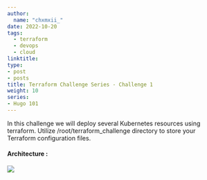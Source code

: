 ```yaml
---
author:
  name: "chxmxii_"
date: 2022-10-20
tags:
  - terraform
  - devops
  - cloud
linktitle: 
type:
- post
- posts
title: Terraform Challenge Series - Challenge 1
weight: 10
series:
- Hugo 101
---
```


In this challenge we will deploy several Kubernetes resources using terraform.
Utilize /root/terraform_challenge directory to store your Terraform configuration files.
#### Architecture : 
![](/chall1.png#center)

